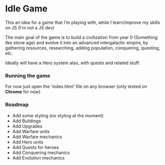 # Idle Game

This an idea for a game that I'm playing with, while I learn/improve my skills on JS (I'm not a JS dev)

The main goal of the game is to build a civilization from year 0 (Something like stone age) and evolve it into an advanced intergalactic empire, by gathering resources, researching, adding population, conquering, questing, etc.

Ideally will have a Hero system also, with quests and related stuff.

### Running the game

For now just open the 'index.html' file on any browser (only tested on **Chrome** for now)

### Roadmap

- Add some styling (no styling at the moment)
- Add Buildings
- Add Upgrades
- Add Warfare units
- Add Warfare mechanics
- Add Hero units
- Add Quests for heroes
- Add Conquering mechanics
- Add Evolution mechanics